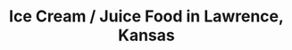 ---
active: true
description: Ice Cream / Juice restaurants offering curbside, takeout, and delivery
  food in Lawrence, Kansas
name: Ice Cream / Juice
sitemap: true
slug: ice-cream-juice
title: Ice Cream / Juice Food in Lawrence, Kansas
---
